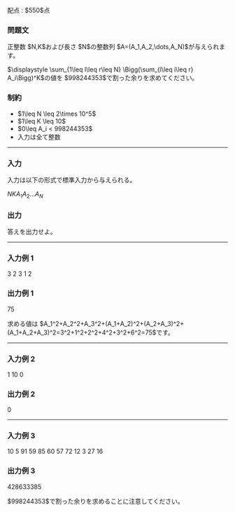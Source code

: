 
<div>

<span>

<span>

<p>
配点 : $550$点
</p>

<div>

<section>

### **問題文**

<p>
正整数 $N,K$および長さ $N$の整数列 $A=(A_1,A_2,\dots,A_N)$が与えられます。
</p>

<p>
$\displaystyle \sum_{1\leq l\leq r\leq N} \Bigg(\sum_{l\leq i\leq r} A_i\Bigg)^K$の値を $998244353$で割った余りを求めてください。
</p>

</section>

</div>

<div>

<section>

### **制約**

<ul>

<li>
$1\leq N \leq 2\times 10^5$
</li>

<li>
$1\leq K \leq 10$
</li>

<li>
$0\leq A_i < 998244353$
</li>

<li>
入力は全て整数
</li>

</ul>

</section>

</div>

---

<div>

<div>

<section>

### **入力**

<p>
入力は以下の形式で標準入力から与えられる。
</p>

<div>

$N$$K$$A_1$$A_2$$\dots$$A_N$
</div>

</section>

</div>

<div>

<section>

### **出力**

<p>
答えを出力せよ。
</p>

</section>

</div>

</div>

---

<div>

<section>

### **入力例 1**

<div>

3 2
3 1 2

</div>

</section>

</div>

<div>

<section>

### **出力例 1**

<div>

75

</div>

<p>
求める値は $A_1^2+A_2^2+A_3^2+(A_1+A_2)^2+(A_2+A_3)^2+(A_1+A_2+A_3)^2=3^2+1^2+2^2+4^2+3^2+6^2=75$です。
</p>

</section>

</div>

---

<div>

<section>

### **入力例 2**

<div>

1 10
0

</div>

</section>

</div>

<div>

<section>

### **出力例 2**

<div>

0

</div>

</section>

</div>

---

<div>

<section>

### **入力例 3**

<div>

10 5
91 59 85 60 57 72 12 3 27 16

</div>

</section>

</div>

<div>

<section>

### **出力例 3**

<div>

428633385

</div>

<p>
$998244353$で割った余りを求めることに注意してください。
</p>

</section>

</div>

</span>

</span>

</div>
